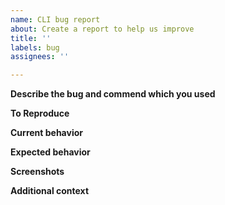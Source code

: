 ```yaml
---
name: CLI bug report
about: Create a report to help us improve
title: ''
labels: bug
assignees: ''

---
```


**Describe the bug and commend which you used**
<!--
A clear and concise description of what the bug is and which command was used
-->

**To Reproduce**
<!--
Steps to reproduce the behavior:
1. Go to '...'
2. Click on '....'
3. Scroll down to '....'
4. See error
-->

**Current behavior**
<!--
A clear description what is happening now. How does the error look like
-->

**Expected behavior**
<!--
A clear and concise description of what you expected to happen.
-->

**Screenshots**
<!--
If applicable, add screenshots to help explain your problem.
-->

**Additional context**
<!--
Add any other context about the problem here.

Run DEBUG=holipoly-cli:* before running a command

Run holipoly dev info and paste the results here
-->
